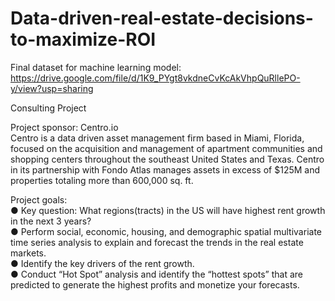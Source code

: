 # Data-driven-real-estate-decisions-to-maximize-ROI

Final dataset for machine learning model: https://drive.google.com/file/d/1K9_PYgt8vkdneCvKcAkVhpQuRllePO-y/view?usp=sharing

Consulting Project

Project sponsor: Centro.io      
Centro is a data driven asset management firm based in Miami, Florida, focused on the acquisition and management of apartment communities and shopping centers throughout the southeast United States and Texas. Centro in its partnership with Fondo Atlas manages assets in excess of $125M and properties totaling more than 600,000 sq. ft.

Project goals:     
  ● Key question: What regions(tracts) in the US will have highest rent growth in the next 3 years?      
  ● Perform social, economic, housing, and demographic spatial multivariate time series analysis to explain
  and forecast the trends in the real estate markets.     
  ● Identify the key drivers of the rent growth.     
  ● Conduct “Hot Spot” analysis and identify the “hottest spots” that are predicted to generate the highest
  profits and monetize your forecasts.
  
  

